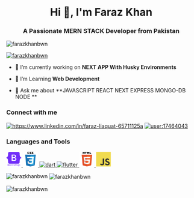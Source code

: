 <h1 align="center">Hi 👋, I'm Faraz Khan</h1>
<h3 align="center"> A Passionate MERN STACK Developer from Pakistan </h3>

<p align="left"><img src="https://komarev.com/ghpvc/?username=farazkhanbwn&label=Profile%20views&color=0e75b6&style=flat" alt="farazkhanbwn"/> </p>

<p align="left"><a href="https://github.com/ryo-ma/github-profile-trophy"><img src="https://github-profile-trophy.vercel.app/?username=farazkhanbwn" alt="farazkhanbwn" /></a> </p>

- 🔭 I’m currently working on **NEXT APP With Husky Environments**

- 🌱 I’m Learning **Web Development**

- 💬 Ask me about **JAVASCRIPT REACT NEXT EXPRESS MONGO-DB NODE **

<h3 align="left">Connect with me </h3>
<p align="left">
<a href="https://linkedin.com/in/https://www.linkedin.com/in/faraz-liaquat-65711125a" target="_blank"><img align="center" src="https://raw.githubusercontent.com/rahuldkjain/github-profile-readme-generator/master/src/images/icons/Social/linked-in-alt.svg" alt="https://www.linkedin.com/in/faraz-liaquat-65711125a" height="30" width="40" /></a>
<a href="https://stackoverflow.com/users/user:17464043" target="blank"><img align="center" src="https://raw.githubusercontent.com/rahuldkjain/github-profile-readme-generator/master/src/images/icons/Social/stack-overflow.svg" alt="user:17464043" height="30" width="40" /></a>
</p>

<h3 align="left">Languages and Tools </h3>
<p align="left"> <a href="https://getbootstrap.com" target="_blank" rel="noreferrer"> <img src="https://raw.githubusercontent.com/devicons/devicon/master/icons/bootstrap/bootstrap-plain-wordmark.svg" alt="bootstrap" width="40" height="40"/> </a> <a href="https://www.w3schools.com/css/" target="_blank" rel="noreferrer"> <img src="https://raw.githubusercontent.com/devicons/devicon/master/icons/css3/css3-original-wordmark.svg" alt="css3" width="40" height="40"/> </a> <a href="https://dart.dev" target="_blank" rel="noreferrer"> <img src="https://www.vectorlogo.zone/logos/dartlang/dartlang-icon.svg" alt="dart" width="40" height="40"/> </a> <a href="https://flutter.dev" target="_blank" rel="noreferrer"> <img src="https://www.vectorlogo.zone/logos/flutterio/flutterio-icon.svg" alt="flutter" width="40" height="40"/> </a> <a href="https://www.w3.org/html/" target="_blank" rel="noreferrer"> <img src="https://raw.githubusercontent.com/devicons/devicon/master/icons/html5/html5-original-wordmark.svg" alt="html5" width="40" height="40"/> </a> <a href="https://developer.mozilla.org/en-US/docs/Web/JavaScript" target="_blank" rel="noreferrer"> <img src="https://raw.githubusercontent.com/devicons/devicon/master/icons/javascript/javascript-original.svg" alt="javascript" width="40" height="40"/> </a> </p>

<p><img align="left" src="https://github-readme-stats.vercel.app/api/top-langs?username=farazkhanbwn&show_icons=true&locale=en&layout=compact" alt="farazkhanbwn" /></p>

<p>&nbsp;<img align="center" src="https://github-readme-stats.vercel.app/api?username=farazkhanbwn&show_icons=true&locale=en" alt="farazkhanbwn" /></p>

<p><img align="center" src="https://github-readme-streak-stats.herokuapp.com/?user=farazkhanbwn" alt="farazkhanbwn" /></p>
